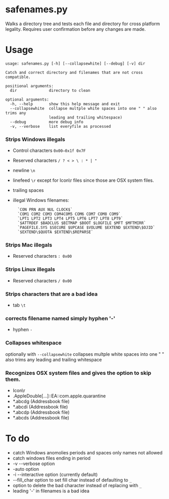 # safenames.py


Walks a directory tree and tests each file and directory for cross platform legality.
Requires user confirmation before any changes are made.

# Usage
```
usage: safenames.py [-h] [--collapsewhite] [--debug] [-v] dir

Catch and correct directory and filenames that are not cross compatible.

positional arguments:
  dir              directory to clean

optional arguments:
  -h, --help       show this help message and exit
  --collapsewhite  collapse multple white spaces into one " " also trims any
                   leading and trailing whitespace)
  --debug          more debug info
  -v, --verbose    list everyfile as processed
```

### Strips Windows illegals

* Control characters `0x00–0x1f 0x7F`
* Reserved characters `/ ? < > \ : * | "`
* newline `\n`
* linefeed `\r` except for Icon\r files since those are OSX system files.
* trailing spaces
* illegal Windows filenames:

		`CON PRN AUX NUL CLOCK$`
		`COM1 COM2 COM3 COM4COM5 COM6 COM7 COM8 COM9`
		`LPT1 LPT2 LPT3 LPT4 LPT5 LPT6 LPT7 LPT8 LPT9`
		`$ATTRDEF $BADCLUS $BITMAP $BOOT $LOGFILE $MFT $MFTMIRR`
		`PAGEFILE.SYS $SECURE $UPCASE $VOLUME $EXTEND $EXTEND\$OJID`
		`$EXTEND\$QUOTA $EXTEND\$REPARSE`

### Strips Mac illegals

* Reserved characters `: 0x00`

### Strips Linux illegals

* Reserved characters `/ 0x00`

### Strips characters that are a bad idea

* tab `\t`

### corrects filename named simply hyphen '-'

* hyphen `-`

### Collapses whitespace
optionally with `--collapsewhite`  collapses multple white spaces into one " " also trims any leading and trailing whitespace

### Recognizes OSX system files and gives the option to skip them.
* Icon\r
* .AppleDouble[...]::EA::com.apple.quarantine
* *.abcdg (Addressbook file)
* *.abcdi (Addressbook file)
* *.abcdp (Addressbook file)
* *.abcds (Addressbook file)


# To do
* catch Windows anomolies periods and spaces only names not allowed
* catch windows files ending in period
* -v --verbose option
* -auto option
* -i --interactive option (currently default)
* --fill_char option to set fill char instead of defaulting to `_`
* option to delete the bad character instead of replacing with `_`
* leading '-' in filenames is a bad idea
